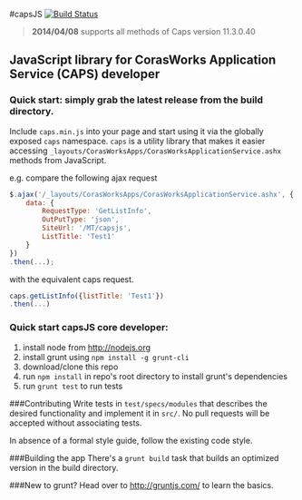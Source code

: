 #capsJS
[![Build Status](https://travis-ci.org/RainerAtSpirit/caps.png?branch=master)](https://travis-ci.org/RainerAtSpirit/caps)
>  **2014/04/08** supports all methods of Caps version 11.3.0.40

## JavaScript library for CorasWorks Application Service (CAPS) developer

### Quick start: simply grab the latest release from the build directory.

Include `caps.min.js` into your page and start using it via the globally exposed `caps` namespace. `caps` is a utility
library that makes it easier accessing `_layouts/CorasWorksApps/CorasWorksApplicationService.ashx` methods from
JavaScript.

e.g. compare the following ajax request
```javascript
$.ajax('/_layouts/CorasWorksApps/CorasWorksApplicationService.ashx', {
    data: {
        RequestType: 'GetListInfo',
        OutPutType: 'json',
        SiteUrl: '/MT/capsjs',
        ListTitle: 'Test1'
    }
})
.then(...);
```

with the equivalent caps request.
```javascript
caps.getListInfo({listTitle: 'Test1'})
.then(...)
```


### Quick start capsJS core developer:

1. install node from http://nodejs.org
2. install grunt using `npm install -g grunt-cli`
3. download/clone this repo
4. run `npm install` in repo's root directory to install grunt's dependencies
5. run `grunt test` to run tests

###Contributing
Write tests in `test/specs/modules` that describes the desired functionality and implement it in `src/`.
No pull requests will be accepted without associating tests.

In absence of a formal style guide, follow the existing code style.

###Building the app
There's a `grunt build` task that builds an optimized version in the build directory.

###New to grunt?
Head over to http://gruntjs.com/ to learn the basics.